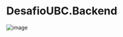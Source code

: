 # DesafioUBC.Backend
![image](https://github.com/lucasmrthomaz/DesafioUBC.Backend/assets/11547508/86998c4f-d2b3-4c59-8439-7dcb7b43b3aa)
